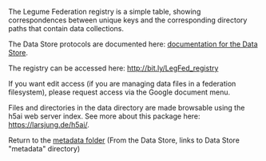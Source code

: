 
The Legume Federation registry is a simple table, showing correspondences between unique keys and the corresponding directory paths that contain data collections.

The Data Store protocols are documented here: 
  <a href="https://github.com/LegumeFederationDataStore/about_the_data_store/tree/master/">documentation for the Data Store</a>.

The registry can be accessed here: 
  http://bit.ly/LegFed_registry

If you want edit access (if you are managing data files in a federation filesystem), 
please request access via the Google document menu.

Files and directories in the data directory are made browsable using the h5ai web server index.
See more about this package here: https://larsjung.de/h5ai/.

Return to the <a href=".">metadata folder</a> (From the Data Store, links to Data Store "metadata" directory)



